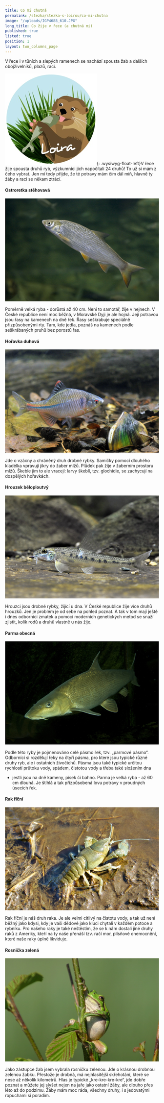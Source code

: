 ```yaml
---
title: Co mi chutná
permalink: /stezka/stezka-s-loirou/co-mi-chutna
image: "/uploads/IGP4688_610.JPG"
long_title: Co žije v řece (a chutná mi)
published: true
listed: true
position: 1
layout: two_columns_page
---
```

V řece i v tůních a slepých ramenech se nachází spousta žab a dalších
obojživelníků, plazů, raci.

![](/uploads/Loira_06_300.jpg){: .wysiwyg-float-left}V řece žije spousta
druhů ryb, výzkumníci jich napočítali 24 druhů! To už si mám z čeho
vybrat. Jen mi tedy přijde, že té potravy mám čím dál míň, hlavně ty
žáby a raci se někam ztrácí.

#### Ostroretka stěhovavá

![](/uploads/Ostroretka-stehovava_610.jpg)

Poměrně velká ryba - dorůstá až 40 cm. Není to samotář, žije v hejnech.
V České republice není moc běžná, v Moravské Dyji je ale hojná. Její
potravou jsou řasy na kamenech na dně řek. Řasy seškrabuje speciálně
přizpůsobenými rty. Tam, kde jedla, poznáš na kamenech podle
seškrábaných pruhů bez porostů řas.

#### Hořavka duhová

![](/uploads/Horavka-duhova_610.jpg)

Jde o vzácný a chráněný druh drobné rybky. Samičky pomocí dlouhého
kladélka vpravují jikry do žaber mlžů. Plůdek pak žije v žaberním
prostoru mlžů. Škeble jim to ale vracejí: larvy škeblí, tzv. glochidie,
se zachycují na dospělých hořavkách.

#### Hrouzek běloploutvý

![](/uploads/Hrouzek-beloploutvy_610.jpg)

Hrouzci jsou drobné rybky, žijící u dna. V České republice žije více
druhů hrouzků. Jen je problém je od sebe na pohled poznat. A tak v tom
mají ještě i dnes odborníci zmatek a pomocí moderních genetických metod
se snaží zjistit, kolik rodů a druhů vlastně u nás žije.

#### Parma obecná

![](/uploads/Parma-obecna_610.jpg)

Podle této ryby je pojmenováno celé pásmo řek, tzv. „parmové pásmo“.
Odborníci si rozdělují řeky na čtyři pásma, pro které jsou typické různé
druhy ryb, ale i ostatních živočichů. Pásma jsou také typické určitou
rychlostí průtoku vody, spádem, čistotou vody a třeba také složením dna
- jestli jsou na dně kameny, písek či bahno. Parma je velká ryba - až 60
cm dlouhá. Je štíhlá a tak přizpůsobená lovu potravy v proudných úsecích
řek.

#### Rak říční

![](/uploads/rak____n__610.JPG)

Rak říční je náš druh raka. Je ale velmi citlivý na čistotu vody, a tak
už není běžný jako kdysi, kdy je vaši dědové jako kluci chytali v každém
potoce a rybníku. Pro našeho raky je také neštěstím, že se k nám dostali
jiné druhy raků z Ameriky, kteří na ty naše přenáší tzv. račí mor,
plísňové onemocnění, které naše raky úplně likviduje.

#### Rosnička zelená

![](/uploads/rosni_ka_zelena_610.JPG)

Jako zástupce žab jsem vybrala rosničku zelenou. Jde o krásnou drobnou
zelenou žabku. Přestože je drobná, má nejhlasitější skřehotání, které se
nese až několik kilometrů. Hlas je typické „kre-kre-kre-kre“, jde dobře
poznat a můžete jej slyšet nejen na jaře jako ostatní žáby, ale dlouho
přes léto až do podzimu. Žáby mám moc ráda, všechny druhy, i s
jedovatými ropuchami si poradím.
